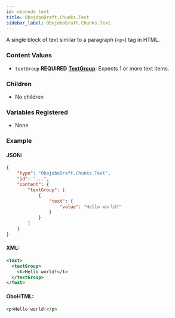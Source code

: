 ```yaml
---
id: obonode_text
title: ObojoboDraft.Chunks.Text
sidebar_label: ObojoboDraft.Chunks.Text
---
```


A single block of text similar to a paragraph (`<p>`) tag in HTML.

### Content Values

* `textGroup` **REQUIRED** **[TextGroup](content_textgroup.md)**: Expects 1 or more text items.

### Children

* No children

### Variables Registered

* None

### Example

#### JSON:

```json
{
	"type": "ObojoboDraft.Chunks.Text",
	"id": "...",
	"content": {
		"textGroup": [
			{
				"text": {
					"value": "Hello world!"
				}
			}
		]
	}
}
```

#### XML:

```xml
<Text>
  <textGroup>
    <t>Hello world!</t>
  </textGroup>
</Text>
```

#### OboHTML:

```xml
<p>Hello world!</p>
```
